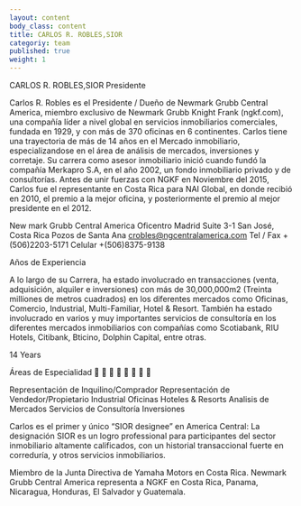 ```yaml
---
layout: content
body_class: content
title: CARLOS R. ROBLES,SIOR
categoriy: team
published: true
weight: 1
---
```

CARLOS R. ROBLES,SIOR
Presidente

Carlos R. Robles es el Presidente / Dueño de Newmark Grubb Central
America, miembro exclusivo de Newmark Grubb Knight Frank
(ngkf.com), una compañía líder a nivel global en servicios inmobiliarios
comerciales, fundada en 1929, y con más de 370 oficinas en 6
continentes.
Carlos tiene una trayectoria de más de 14 años en el Mercado
inmobiliario, especializandose en el área de análisis de mercados,
inversiones y corretaje. Su carrera como asesor inmobiliario inició
cuando fundó la compañía Merkapro S.A, en el año 2002, un fondo
inmobiliario privado y de consultorías. Antes de unir fuerzas con NGKF
en Noviembre del 2015, Carlos fue el representante en Costa Rica para
NAI Global, en donde recibió en 2010, el premio a la mejor oficina, y
posteriormente el premio al mejor presidente en el 2012.

New mark Grubb Central America
Oficentro Madrid
Suite 3-1
San José, Costa Rica
Pozos de Santa Ana
crobles@ngcentralamerica.com
Tel / Fax +(506)2203-5171
Celular +(506)8375-9138

Años de Experiencia

A lo largo de su Carrera, ha estado involucrado en transacciones
(venta, adquisición, alquiler e inversiones) con más de 30,000,000m2
(Treinta milliones de metros cuadrados) en los diferentes mercados
como Oficinas, Comercio, Industrial, Multi-Familiar, Hotel & Resort.
También ha estado involucrado en varios y muy importantes servicios
de consultoría en los diferentes mercados inmobiliarios con compañías
como Scotiabank, RIU Hotels, Citibank, Bticino, Dolphin Capital, entre
otras.

14 Years

Áreas de Especialidad









Representación de Inquilino/Comprador
Representación de Vendedor/Propietario
Industrial
Oficinas
Hoteles & Resorts
Analisis de Mercados
Servicios de Consultoría
Inversiones

Carlos es el primer y único “SIOR designee” en America Central: La
designación SIOR es un logro professional para participantes del sector
inmobiliario altamente calificados, con un historial transaccional fuerte
en correduría, y otros servicios inmobiliarios.

Miembro de la Junta Directiva de Yamaha Motors en Costa Rica.
Newmark Grubb Central America representa a NGKF en Costa Rica,
Panama, Nicaragua, Honduras, El Salvador y Guatemala.


